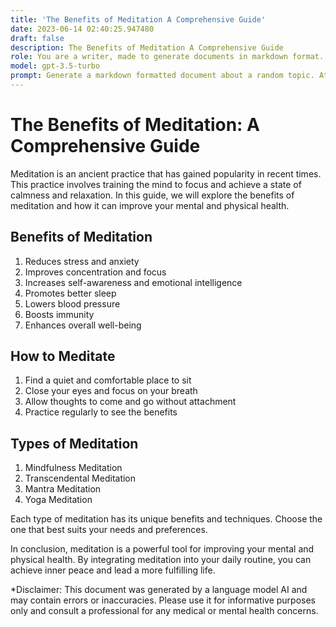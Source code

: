 ```yaml
---
title: 'The Benefits of Meditation A Comprehensive Guide'
date: 2023-06-14 02:40:25.947480
draft: false
description: The Benefits of Meditation A Comprehensive Guide
role: You are a writer, made to generate documents in markdown format. It is very important that all of the documents you generate are in valid markdown format.
model: gpt-3.5-turbo
prompt: Generate a markdown formatted document about a random topic. At the bottom, include a disclaimer explaining that the document was generated by you. The first line of the document should be the title. Make sure that the entire document is in proper markdown format, using a mix of various tags to make the document visually appealing.
---
```


# The Benefits of Meditation: A Comprehensive Guide

Meditation is an ancient practice that has gained popularity in recent times. This practice involves training the mind to focus and achieve a state of calmness and relaxation. In this guide, we will explore the benefits of meditation and how it can improve your mental and physical health.

## Benefits of Meditation

1. Reduces stress and anxiety
2. Improves concentration and focus
3. Increases self-awareness and emotional intelligence
4. Promotes better sleep
5. Lowers blood pressure
6. Boosts immunity
7. Enhances overall well-being

## How to Meditate

1. Find a quiet and comfortable place to sit
2. Close your eyes and focus on your breath
3. Allow thoughts to come and go without attachment
4. Practice regularly to see the benefits

## Types of Meditation

1. Mindfulness Meditation
2. Transcendental Meditation
3. Mantra Meditation
4. Yoga Meditation

Each type of meditation has its unique benefits and techniques. Choose the one that best suits your needs and preferences.

In conclusion, meditation is a powerful tool for improving your mental and physical health. By integrating meditation into your daily routine, you can achieve inner peace and lead a more fulfilling life.

\*Disclaimer: This document was generated by a language model AI and may contain errors or inaccuracies. Please use it for informative purposes only and consult a professional for any medical or mental health concerns.